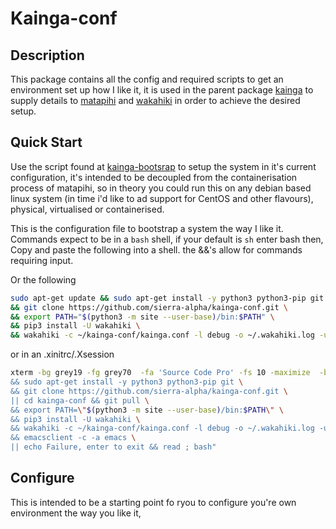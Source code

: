 # Kainga-conf

## Description

This package contains all the config and required scripts to get an environment
set up how I like it, it is used in the parent package
[kainga](https://github.com/sierra-alpha/kainga) to supply details to
[matapihi](https://github.com/sierra-alpha/matapihi) and
[wakahiki](https://github.com/sierra-alpha/wakahiki) in order to achieve the
desired setup.

## Quick Start

Use the script found at
[kainga-bootsrap](https://github.com/sierra-alpha/kainga-conf/blob/master/kainga-bootstrap)
to setup the system in it's current configuration, it's intended to be decoupled
from the containerisation process of matapihi, so in theory you could run this
on any debian based linux system (in time i'd like to ad support for CentOS and
other flavours), physical, virtualised or containerised.


This is the configuration file to bootstrap a system the way I like it.
Commands expect to be in a `bash` shell, if your default is `sh` enter bash then,
Copy and paste the following into a shell. the &&'s allow for commands requiring input.

Or the following
```bash
sudo apt-get update && sudo apt-get install -y python3 python3-pip git \
&& git clone https://github.com/sierra-alpha/kainga-conf.git \
&& export PATH="$(python3 -m site --user-base)/bin:$PATH" \
&& pip3 install -U wakahiki \
&& wakahiki -c ~/kainga-conf/kainga.conf -l debug -o ~/.wakahiki.log -u shaun
```

or in an .xinitrc/.Xsession
```bash
xterm -bg grey19 -fg grey70  -fa 'Source Code Pro' -fs 10 -maximize  -bc -e bash -c "sudo apt-get update \
&& sudo apt-get install -y python3 python3-pip git \
&& git clone https://github.com/sierra-alpha/kainga-conf.git \
|| cd kainga-conf && git pull \
&& export PATH=\"$(python3 -m site --user-base)/bin:$PATH\" \
&& pip3 install -U wakahiki \
&& wakahiki -c ~/kainga-conf/kainga.conf -l debug -o ~/.wakahiki.log -u shaun \
&& emacsclient -c -a emacs \
|| echo Failure, enter to exit && read ; bash"
```

## Configure


This is intended to be a starting point fo ryou to configure you're own
environment the way you like it,
